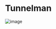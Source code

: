 # Tunnelman

![image](https://user-images.githubusercontent.com/49659772/207458859-4fd3292d-853b-4952-b809-f70a1110ee2f.png)
